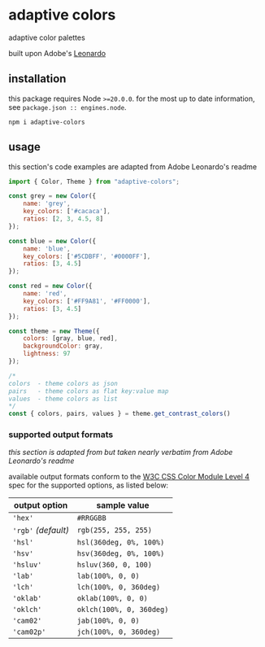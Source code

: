# adaptive colors

adaptive color palettes

built upon Adobe's [Leonardo](https://github.com/adobe/leonardo)

## installation

this package requires Node `>=20.0.0`.
for the most up to date information, see `package.json :: engines.node`.

```
npm i adaptive-colors
```

## usage

this section's code examples are adapted from Adobe Leonardo's readme

```js
import { Color, Theme } from "adaptive-colors";

const grey = new Color({
    name: 'grey',
    key_colors: ['#cacaca'],
    ratios: [2, 3, 4.5, 8]
});

const blue = new Color({
    name: 'blue',
    key_colors: ['#5CDBFF', '#0000FF'],
    ratios: [3, 4.5]
});

const red = new Color({
    name: 'red',
    key_colors: ['#FF9A81', '#FF0000'],
    ratios: [3, 4.5]
});

const theme = new Theme({
    colors: [gray, blue, red],
    backgroundColor: gray,
    lightness: 97
});

/*
colors  - theme colors as json
pairs   - theme colors as flat key:value map
values  - theme colors as list
*/
const { colors, pairs, values } = theme.get_contrast_colors()
```

### supported output formats

_this section is adapted from but taken nearly verbatim from Adobe Leonardo's readme_

available output formats conform to the [W3C CSS Color Module Level 4]((https://www.w3.org/TR/css-color-4/)) spec for the supported options, as listed below:

| output option       | sample value             |
| ------------------- | ------------------------ |
| `'hex'`             | `#RRGGBB`                |
| `'rgb'` _(default)_ | `rgb(255, 255, 255)`     |
| `'hsl'`             | `hsl(360deg, 0%, 100%)`  |
| `'hsv'`             | `hsv(360deg, 0%, 100%)`  |
| `'hsluv'`           | `hsluv(360, 0, 100)`     |
| `'lab'`             | `lab(100%, 0, 0)`        |
| `'lch'`             | `lch(100%, 0, 360deg)`   |
| `'oklab'`           | `oklab(100%, 0, 0)`      |
| `'oklch'`           | `oklch(100%, 0, 360deg)` |
| `'cam02'`           | `jab(100%, 0, 0)`        |
| `'cam02p'`          | `jch(100%, 0, 360deg)`   |
